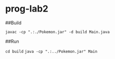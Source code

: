 # prog-lab2

##Build

```javac -cp ".:./Pokemon.jar" -d build Main.java```

##Run

```cd build```
```java -cp ".:../Pokemon.jar" Main```
